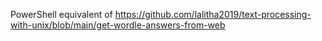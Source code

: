PowerShell equivalent of https://github.com/lalitha2019/text-processing-with-unix/blob/main/get-wordle-answers-from-web 
